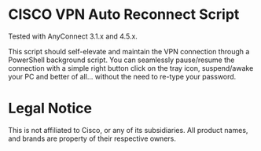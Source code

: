 # CISCO VPN Auto Reconnect Script
Tested with AnyConnect 3.1.x and 4.5.x.

This script should self-elevate and maintain the VPN connection through a PowerShell background script.
You can seamlessly pause/resume the connection with a simple right button click on the tray icon, suspend/awake your PC and better of all... without the need to re-type your password.

# Legal Notice
This is not affiliated to Cisco, or any of its subsidiaries. All product names, and brands are property of their respective owners.
